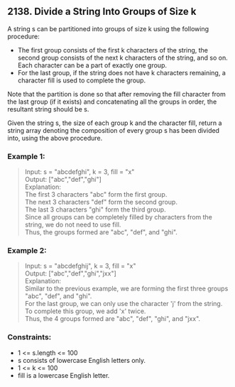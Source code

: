 ## 2138. Divide a String Into Groups of Size k
A string s can be partitioned into groups of size k using the following procedure:

- The first group consists of the first k characters of the string, the second group consists of the next k characters of the string, and so on. Each character can be a part of exactly one group.
- For the last group, if the string does not have k characters remaining, a character fill is used to complete the group.
 
Note that the partition is done so that after removing the fill character from the last group (if it exists) and concatenating all the groups in order, the resultant string should be s.

Given the string s, the size of each group k and the character fill, return a string array denoting the composition of every group s has been divided into, using the above procedure.

### Example 1:

> Input: s = "abcdefghi", k = 3, fill = "x"<br/>
> Output: ["abc","def","ghi"]<br/>
> Explanation:<br/>
> The first 3 characters "abc" form the first group.<br/>
> The next 3 characters "def" form the second group.<br/>
> The last 3 characters "ghi" form the third group.<br/>
> Since all groups can be completely filled by characters from the string, we do not need to use fill.<br/>
> Thus, the groups formed are "abc", "def", and "ghi".

### Example 2:

> Input: s = "abcdefghij", k = 3, fill = "x"<br/>
> Output: ["abc","def","ghi","jxx"]<br/>
> Explanation:<br/>
> Similar to the previous example, we are forming the first three groups "abc", "def", and "ghi".<br/>
> For the last group, we can only use the character 'j' from the string. To complete this group, we add 'x' twice.<br/>
> Thus, the 4 groups formed are "abc", "def", "ghi", and "jxx".
 
### Constraints:

- 1 <= s.length <= 100
- s consists of lowercase English letters only.
- 1 <= k <= 100
- fill is a lowercase English letter.